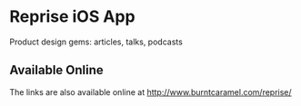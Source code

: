 # Reprise iOS App
Product design gems: articles, talks, podcasts

## Available Online

The links are also available online at http://www.burntcaramel.com/reprise/
